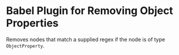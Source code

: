 # Babel Plugin for Removing Object Properties

Removes nodes that match a supplied regex if the node is of type `ObjectProperty`.
